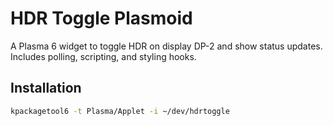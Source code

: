# HDR Toggle Plasmoid

A Plasma 6 widget to toggle HDR on display DP-2 and show status updates.  
Includes polling, scripting, and styling hooks.

## Installation

```bash
kpackagetool6 -t Plasma/Applet -i ~/dev/hdrtoggle
